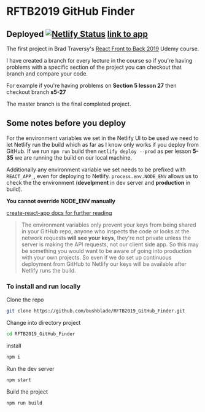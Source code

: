 # RFTB2019 GitHub Finder

## Deployed [![Netlify Status](https://api.netlify.com/api/v1/badges/2b163611-727d-47b9-9168-ca9b083f8662/deploy-status)](https://app.netlify.com/sites/vigorous-liskov-f8f1c7/deploys) [link to app](https://vigorous-liskov-f8f1c7.netlify.com/)

The first project in Brad Traversy's [React Front to Back 2019](https://www.udemy.com/share/101XdqAkUadVtQTH4=/) Udemy course.

I have created a branch for every lecture in the course so if you're having problems with a specific section of the project you can checkout that branch and compare your code.

For example if you're having problems on **Section 5 lesson 27** then checkout branch **s5-27**

The master branch is the final completed project.

## Some notes before you deploy

For the environment variables we set in the Netlify UI to be used we need to let Netlify run the build which as far as I know only works if you deploy from GitHub.
If we run `npm run` build then `netlify deploy --prod` as per lesson **5-35** we are running the build on our local machine.

Additionally any environment variable we set needs to be prefixed with `REACT_APP_`, even for deploying to Netlify.
`process.env.NODE_ENV` allows us to check the the environment
(**develpment** in dev server and **production** in build).

**You cannot override NODE_ENV manually**

[create-react-app docs for further reading](https://create-react-app.dev/docs/adding-custom-environment-variables/)

> The environment variables only prevent your keys from being shared in your GitHub repo, anyone who inspects the code or looks at the network requests **will see your keys**, they're not private unless the server is making the API requests, not our client side app.
> So this may be something you would want to be aware of going into production with your own projects.
> So even if we do set up continuous deployment from GitHub to Netlify our keys will be available after Netlify runs the build.

### To install and run locally

Clone the repo

```bash
git clone https://github.com/bushblade/RFTB2019_GitHub_Finder.git
```

Change into directory project

```bash
cd RFTB2019_GitHub_Finder
```

install

```bash
npm i
```

Run the dev server

```bash
npm start
```

Build the project

```bash
npm run build
```
